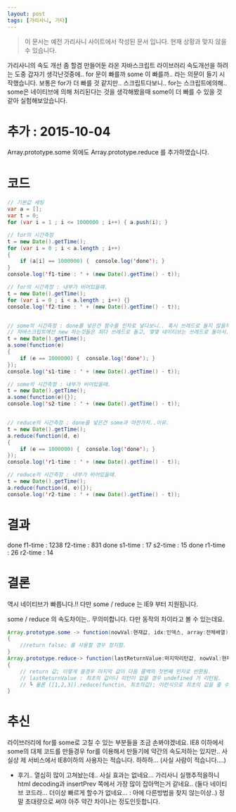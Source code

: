 ```yaml
---
layout: post
tags: [가리사니, 기타]
---
```


> 이 문서는 예전 가리사니 사이트에서 작성된 문서 입니다.
현재 상황과 맞지 않을 수 있습니다.


가리사니의 속도 개선 좀 할겸 만들어둔 라온 자바스크립트 라이브러리 속도개선을 하려는 도중 갑자기 생각난것중에..  for 문이 빠를까 some 이 빠를까.. 라는 의문이 들기 시작했습니다.
보통은 for가 더 빠를 것 같지만.. 스크립트다보니.. for는 스크립트에의해.. some은 네이티브에 의해 처리된다는 것을 생각해봤을때 some이 더 빠를 수 있을 것 같아 실험해보았습니다.

# 추가 : 2015-10-04
Array.prototype.some 외에도
Array.prototype.reduce 를 추가하였습니다.

# 코드
``` java
// 기본값 세팅
var a = [];
var t = 0;
for (var i = 1 ; i <= 1000000 ; i++) { a.push(i); }

// for의 시간측정
t = new Date().getTime();
for (var i = 0 ; i < a.length ; i++)
{
	if (a[i] == 1000000) {  console.log('done'); }
}
console.log('f1-time : ' + (new Date().getTime() - t));

// for의 시간측정 : 내부가 비어있을때.
t = new Date().getTime();
for (var i = 0 ; i < a.length ; i++) {}
console.log('f2-time : ' + (new Date().getTime() - t));


// some의 시간측정 : done를 넣은건 함수를 인자로 넣다보니.. 혹시 쓰레드로 돌지 않을까 라는 생각에 넣어본겁니다.
// 자바스크립트에선 new 하는것들은 죄다 쓰레드로 돌고, 몇몇 네이티브는 쓰레드로 돌아서... 혹시나 하는 마음에....
t = new Date().getTime();
a.some(function(e)
{
	if (e == 1000000) {  console.log('done'); }
});
console.log('s1-time : ' + (new Date().getTime() - t));

// some의 시간측정 : 내부가 비어있을때.
t = new Date().getTime();
a.some(function(e){});
console.log('s2-time : ' + (new Date().getTime() - t));


// reduce의 시간측정 : done를 넣은건 some과 마찬가지..이유.
t = new Date().getTime();
a.reduce(function(d, e)
{
	if (e == 1000000) {  console.log('done'); }
});
console.log('r1-time : ' + (new Date().getTime() - t));

// reduce의 시간측정 : 내부가 비어있을때.
t = new Date().getTime();
a.reduce(function(d, e){});
console.log('r2-time : ' + (new Date().getTime() - t));
```


# 결과
done
f1-time : 1238
f2-time : 831
done
s1-time : 17
s2-time : 15
done
r1-time : 26
r2-time : 14


# 결론
역시 네이티브가 빠릅니다.!!
다만 some / reduce 는 IE9 부터 지원됩니다.

some / reduce 의 속도차이는.. 무의미합니다.
다만 동작의 차이라고 볼 수 있는데요.
``` java
Array.prototype.some -> function(nowVal:현재값, idx:인덱스, array:전체배열)
{
	//return false; 를 사용할 경우 정지함.
}
Array.prototype.reduce-> function(lastReturnValue:마지막리턴값, nowVal:현재값, idx:인덱스, array:전체배열)
{
	// return 값; 이렇게 쓸경우 마지막 값이 다음 콜백의 첫번째 인자로 반환됨.
	// lastReturnValue : 최초의 값이나 리턴이 없을 경우 undefined 가 리턴됨.
	// ┗ 물론 ([1,2,3]).reduce(functin, 최초의값); 이런식으로 최초의 값을 줄 수있다.
}
```


# 추신
라이브러리에 for를 some로 고칠 수 있는 부분들을 조금 손봐야겠네요.
IE8 이하에서 some의 대체 코드를 만들경우 for를 이용해서 만들기에 약간의 속도저하는 있지만..
사실상 제 서비스에서 IE8이하의 사용자는 적습니다. 하하하... (사실 사람이 적습니다....)
- 후기..
열심히 많이 고쳐놨는데.. 사실 효과는 없네요...
가리사니 실행추적을하니 html decoding과 insertPrev 쪽에서 가장 많이 잡아먹는거 같네요..
(둘다 네이티브 코드라... 더이상 빠르게 할수가 없네요... : 아에 다른방법을 찾지 않는이상..)
정말 초대량으로 써야 아주 약간 차이나는 정도인듯합니다.